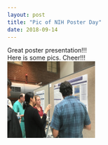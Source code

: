 ```yaml
---
layout: post
title: "Pic of NIH Poster Day"
date: 2018-09-14
---
```

Great poster presentation!!! </br>
Here is some pics. 
Cheer!!! </br>
<img src="/assets/pics/IMG_1177.jpg" width="200" height="175">
